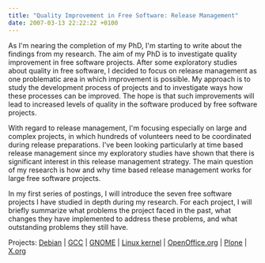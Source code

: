 ```yaml
---
title: "Quality Improvement in Free Software: Release Management"
date: 2007-03-13 22:22:22 +0100
---
```


As I'm nearing the completion of my PhD, I'm starting to write about the
findings from my research.  The aim of my PhD is to investigate quality
improvement in free software projects.  After some exploratory studies
about quality in free software, I decided to focus on release management as
one problematic area in which improvement is possible.  My approach is to
study the development process of projects and to investigate ways how these
processes can be improved.  The hope is that such improvements will lead to
increased levels of quality in the software produced by free software
projects.

With regard to release management, I'm focusing especially on large and
complex projects, in which hundreds of volunteers need to be coordinated
during release preparations.  I've been looking particularly at time based
release management since my exploratory studies have shown that there is
significant interest in this release management strategy.  The main
question of my research is how and why time based release management works
for large free software projects.

In my first series of postings, I will introduce the seven free software
projects I have studied in depth during my research.  For each project, I
will briefly summarize what problems the project faced in the past, what
changes they have implemented to address these problems, and what
outstanding problems they still have.

Projects:
<a href = "/blog/phd/debian/">Debian</a> |
<a href = "/blog/phd/gcc/">GCC</a> |
<a href = "/blog/phd/gnome/">GNOME</a> |
<a href = "/blog/phd/linux/">Linux kernel</a> |
<a href = "/blog/phd/openoffice/">OpenOffice.org</a> |
<a href = "/blog/phd/plone/">Plone</a> |
<a href = "/blog/phd/xorg/">X.org</a>

